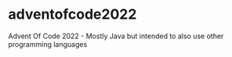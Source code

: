 # adventofcode2022
Advent Of Code 2022 - Mostly Java but intended to also use other programming languages
